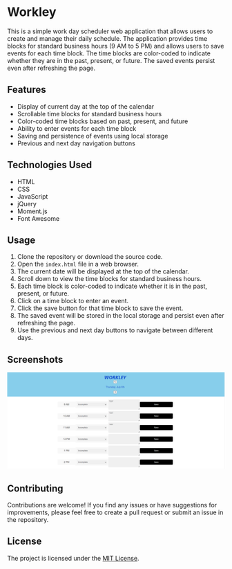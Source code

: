 # Workley

This is a simple work day scheduler web application that allows users to create and manage their daily schedule. The application provides time blocks for standard business hours (9 AM to 5 PM) and allows users to save events for each time block. The time blocks are color-coded to indicate whether they are in the past, present, or future. The saved events persist even after refreshing the page.

## Features

- Display of current day at the top of the calendar
- Scrollable time blocks for standard business hours
- Color-coded time blocks based on past, present, and future
- Ability to enter events for each time block
- Saving and persistence of events using local storage
- Previous and next day navigation buttons

## Technologies Used

- HTML
- CSS
- JavaScript
- jQuery
- Moment.js
- Font Awesome

## Usage

1. Clone the repository or download the source code.
2. Open the `index.html` file in a web browser.
3. The current date will be displayed at the top of the calendar.
4. Scroll down to view the time blocks for standard business hours.
5. Each time block is color-coded to indicate whether it is in the past, present, or future.
6. Click on a time block to enter an event.
7. Click the save button for that time block to save the event.
8. The saved event will be stored in the local storage and persist even after refreshing the page.
9. Use the previous and next day buttons to navigate between different days.


## Screenshots
![workley](workley.png)

## Contributing

Contributions are welcome! If you find any issues or have suggestions for improvements, please feel free to create a pull request or submit an issue in the repository.

## License

The project is licensed under the [MIT License](LICENSE).
